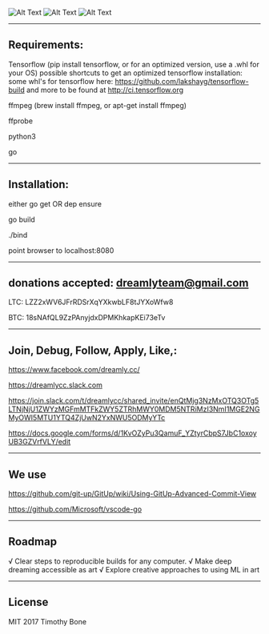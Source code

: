 ![Alt Text](https://i.imgur.com/ZGFfXTj.gif)
![Alt Text](https://i.imgur.com/Cpevaus.gif)
![Alt Text](https://media.boingboing.net/wp-content/uploads/2016/03/o281ZB.gif)


-----------
Requirements:
-----------

Tensorflow (pip install tensorflow, or for an optimized version, use a .whl for your OS)
possible shortcuts to get an optimized tensorflow installation: 
some whl's for tensorflow here:
https://github.com/lakshayg/tensorflow-build
and more to be found at http://ci.tensorflow.org

ffmpeg (brew install ffmpeg, or apt-get install ffmpeg)

ffprobe


python3 

go


----------
Installation:
----------

either go get OR dep ensure 

go build

./bind

point browser to localhost:8080

------------------
donations accepted:  dreamlyteam@gmail.com
------------------

LTC:
 LZZ2xWV6JFrRDSrXqYXkwbLF8tJYXoWfw8

BTC:
18sNAfQL9ZzPAnyjdxDPMKhkapKEi73eTv

------------------
Join, Debug, Follow, Apply, Like,:
------------------

https://www.facebook.com/dreamly.cc/

https://dreamlycc.slack.com

https://join.slack.com/t/dreamlycc/shared_invite/enQtMjg3NzMxOTQ3OTg5LTNjNjU1ZWYzMGFmMTFkZWY5ZTRhMWY0MDM5NTRiMzI3NmI1MGE2NGMyOWI5MTU1YTQ4ZjUwN2YxNWU5ODMyYTc

https://docs.google.com/forms/d/1KvOZyPu3QamuF_YZtyrCbpS7JbC1oxoyUB3GZVrfVLY/edit

------
We use
-------
https://github.com/git-up/GitUp/wiki/Using-GitUp-Advanced-Commit-View

https://github.com/Microsoft/vscode-go


------
Roadmap
------
√ Clear steps to reproducible builds for any computer.
√ Make deep dreaming accessible as art
√ Explore creative approaches to using ML in art

-------------
License
-------------

MIT 2017 Timothy Bone 
